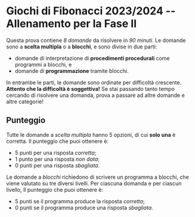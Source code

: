 # Giochi di Fibonacci 2023/2024 -- Allenamento per la Fase II

Questa prova contiene _8 domande_ da risolvere in _90 minuti_.
Le domande sono a **scelta multipla** o a **blocchi**, e sono divise in due parti:

- domande di interpretazione di **procedimenti procedurali** come programmi a blocchi, e
- domande di **programmazione** tramite blocchi.

In entrambe le parti, le domande sono ordinate per difficoltà crescente.
**Attento che la difficoltà è soggettiva!** Se stai passando tanto tempo cercando di risolvere una domanda, prova a passare ad altre domande e altre categorie!

## Punteggio

Tutte le domande a _scelta multipla_ hanno 5 opzioni, di cui **solo una** è corretta. Il punteggio che puoi ottenere è:

- 5 punti per una risposta _corretta_;
- 1 punto per una risposta _non data_;
- 0 punti per una risposta _sbagliata_.

Le domande a _blocchi_ richiedono di scrivere un programma a blocchi, che viene valutato su tre diversi livelli.
Per ciascuna domanda e per ciascun livello, Il punteggio che puoi ottenere è:

- 5 punti se il programma produce la risposta _corretta_;
- 0 punti se il programma produce una risposta _sbagliata_.
